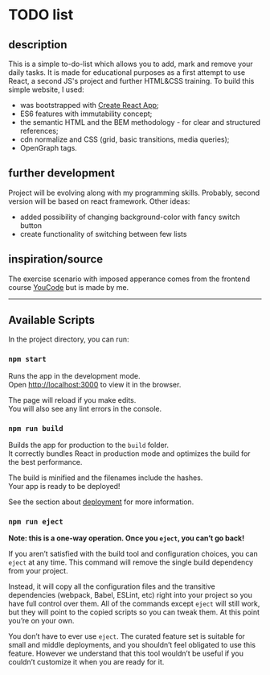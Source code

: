 # TODO list

<!-- ## demo
https://mal-vka.github.io/to-do-list/ -->

## description
This is a simple to-do-list which allows you to add, mark and remove your daily tasks.
It is made for educational purposes as a first attempt to use React, a second JS's project and further HTML&CSS training. 
To build this simple website, I used:
- was bootstrapped with [Create React App](https://github.com/facebook/create-react-app);
- ES6 features with immutability concept;
- the semantic HTML and the BEM methodology - for clear and structured references;
- cdn normalize and CSS (grid, basic transitions, media queries);
- OpenGraph tags.

<!-- ## preview
![app animation](images/app-animation.gif) -->

## further development
Project will be evolving along with my programming skills. Probably, second version will be based on react framework.
Other ideas:
- added possibility of changing background-color with fancy switch button
- create functionality of switching between few lists

## inspiration/source
The exercise scenario with imposed apperance comes from the frontend course [YouCode](https://youcode.pl/) but is made by me.

<hr />

## Available Scripts

In the project directory, you can run:

### `npm start`

Runs the app in the development mode.\
Open [http://localhost:3000](http://localhost:3000) to view it in the browser.

The page will reload if you make edits.\
You will also see any lint errors in the console.

<!-- ### `npm test`

Launches the test runner in the interactive watch mode.\
See the section about [running tests](https://facebook.github.io/create-react-app/docs/running-tests) for more information. -->

### `npm run build`

Builds the app for production to the `build` folder.\
It correctly bundles React in production mode and optimizes the build for the best performance.

The build is minified and the filenames include the hashes.\
Your app is ready to be deployed!

See the section about [deployment](https://facebook.github.io/create-react-app/docs/deployment) for more information.

### `npm run eject`

**Note: this is a one-way operation. Once you `eject`, you can’t go back!**

If you aren’t satisfied with the build tool and configuration choices, you can `eject` at any time. This command will remove the single build dependency from your project.

Instead, it will copy all the configuration files and the transitive dependencies (webpack, Babel, ESLint, etc) right into your project so you have full control over them. All of the commands except `eject` will still work, but they will point to the copied scripts so you can tweak them. At this point you’re on your own.

You don’t have to ever use `eject`. The curated feature set is suitable for small and middle deployments, and you shouldn’t feel obligated to use this feature. However we understand that this tool wouldn’t be useful if you couldn’t customize it when you are ready for it.